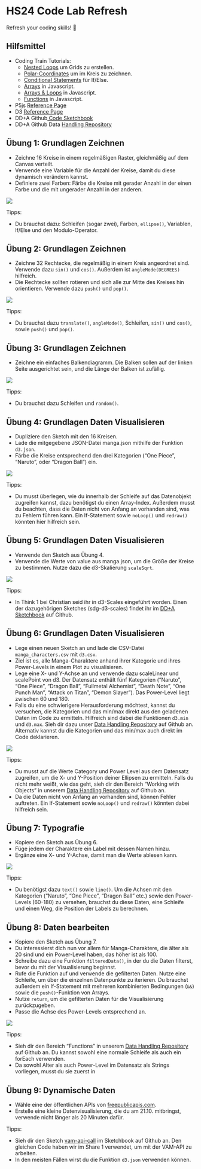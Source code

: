 # HS24 Code Lab Refresh

Refresh your coding skills! 🌈


## Hilfsmittel

- Coding Train Tutorials: 
	- [Nested Loops](https://www.youtube.com/watch?v=1c1_TMdf8b8) um Grids zu erstellen.
	- [Polar-Coordinates](https://www.youtube.com/watch?v=N633bLi_YCw) um im Kreis zu zeichnen.
	- [Conditional Statements](https://www.youtube.com/watch?v=1Osb_iGDdjk) für If/Else.
	- [Arrays](https://www.youtube.com/watch?v=VIQoUghHSxU) in Javascript.
	- [Arrays & Loops](https://www.youtube.com/watch?v=RXWO3mFuW-I) in Javascript.
	- [Functions](https://www.youtube.com/watch?v=wRHAitGzBrg) in Javascript.
- P5js [Reference Page](https://p5js.org/reference/)
- D3 [Reference Page](https://d3js.org/getting-started)
- DD+A Github[ Code Sketchbook](https://github.com/hslu-dda/dda-sketchbook)
- DD+A Github Data [Handling Repository](https://github.com/hslu-dda/data-handling)


## Übung 1: Grundlagen Zeichnen

- Zeichne 16 Kreise in einem regelmäßigen Raster, gleichmäßig auf dem Canvas verteilt.
- Verwende eine Variable für die Anzahl der Kreise, damit du diese dynamisch verändern kannst.
- Definiere zwei Farben: Färbe die Kreise mit gerader Anzahl in der einen Farbe und die mit ungerader Anzahl in der anderen.

![](./Assets/example_1.jpg)

Tipps:
- Du brauchst dazu: Schleifen (sogar zwei), Farben, `ellipse()`, Variablen, If/Else und den Modulo-Operator.

## Übung 2: Grundlagen Zeichnen

- Zeichne 32 Rechtecke, die regelmäßig in einem Kreis angeordnet sind. Verwende dazu `sin()` und `cos()`. Außerdem ist `angleMode(DEGREES)` hilfreich.
- Die Rechtecke sollten rotieren und sich alle zur Mitte des Kreises hin orientieren. Verwende dazu `push()` und `pop()`.

![](./Assets/example_2.jpg)

Tipps:
- Du brauchst dazu `translate()`, `angleMode()`, Schleifen, `sin()` und `cos()`, sowie `push()` und `pop()`.

## Übung 3: Grundlagen Zeichnen

- Zeichne ein einfaches Balkendiagramm. Die Balken sollen auf der linken Seite ausgerichtet sein, und die Länge der Balken ist zufällig.

![](./Assets/example_3.jpg)

Tipps:
- Du brauchst dazu Schleifen und `random()`.

## Übung 4: Grundlagen Daten Visualisieren

- Dupliziere den Sketch mit den 16 Kreisen.
- Lade die mitgegebene JSON-Datei manga.json mithilfe der Funktion `d3.json`.
- Färbe die Kreise entsprechend den drei Kategorien (“One Piece”, “Naruto”, oder “Dragon Ball”) ein.

![](./Assets/example_4.jpg)

Tipps:
- Du musst überlegen, wie du innerhalb der Schleife auf das Datenobjekt zugreifen kannst, dazu benötigst du einen Array-Index. Außerdem musst du beachten, dass die Daten nicht von Anfang an vorhanden sind, was zu Fehlern führen kann. Ein If-Statement sowie `noLoop()` und `redraw()` könnten hier hilfreich sein.

## Übung 5: Grundlagen Daten Visualisieren

- Verwende den Sketch aus Übung 4.
- Verwende die Werte von value aus manga.json, um die Größe der Kreise zu bestimmen. Nutze dazu die d3-Skalierung `scaleSqrt`.

![](./Assets/example_5.jpg)

Tipps:
- In Think 1 bei Christian seid ihr in d3-Scales eingeführt worden. Einen der dazugehörigen Sketches (sdg-d3-scales) findet ihr im [DD+A Sketchbook](https://github.com/hslu-dda/dda-sketchbook/tree/main) auf Github.

## Übung 6: Grundlagen Daten Visualisieren

- Lege einen neuen Sketch an und lade die CSV-Datei `manga_characters.csv` mit `d3.csv`.
- Ziel ist es, alle Manga-Charaktere anhand ihrer Kategorie und ihres Power-Levels in einem Plot zu visualisieren.
- Lege eine X- und Y-Achse an und verwende dazu scaleLinear und scalePoint von d3. Der Datensatz enthält fünf Kategorien (“Naruto”, “One Piece”, “Dragon Ball”, “Fullmetal Alchemist”, “Death Note”, “One Punch Man”, “Attack on Titan”, “Demon Slayer”). Das Power-Level liegt zwischen 60 und 180.
- Falls du eine schwierigere Herausforderung möchtest, kannst du versuchen, die Kategorien und das min/max direkt aus den geladenen Daten im Code zu ermitteln. Hilfreich sind dabei die Funktionen `d3.min` und `d3.max`. Sieh dir dazu unser [Data Handling Repository](https://github.com/hslu-dda/data-handling) auf Github an. Alternativ kannst du die Kategorien und das min/max auch direkt im Code deklarieren.

![](./Assets/example_6.jpg)

Tipps:
- Du musst auf die Werte Category und Power Level aus dem Datensatz zugreifen, um die X- und Y-Position deiner Ellipsen zu ermitteln. Falls du nicht mehr weißt, wie das geht, sieh dir den Bereich “Working with Objects” in unserem [Data Handling Repository](https://github.com/hslu-dda/data-handling) auf Github an.
- Da die Daten nicht von Anfang an vorhanden sind, können Fehler auftreten. Ein If-Statement sowie `noLoop()` und `redraw()` könnten dabei hilfreich sein.

## Übung 7: Typografie

- Kopiere den Sketch aus Übung 6.
- Füge jedem der Charaktere ein Label mit dessen Namen hinzu.
- Ergänze eine X- und Y-Achse, damit man die Werte ablesen kann.

![](./Assets/example_7.jpg)

Tipps:
- Du benötigst dazu `text()` sowie `line()`. Um die Achsen mit den Kategorien (“Naruto”, “One Piece”, “Dragon Ball” etc.) sowie den Power-Levels (60-180) zu versehen, brauchst du diese Daten, eine Schleife und einen Weg, die Position der Labels zu berechnen.

## Übung 8: Daten bearbeiten

- Kopiere den Sketch aus Übung 7.
- Du interessierst dich nun vor allem für Manga-Charaktere, die älter als 20 sind und ein Power-Level haben, das höher ist als 100.
- Schreibe dazu eine Funktion `filteredData()`, in der du die Daten filterst, bevor du mit der Visualisierung beginnst.
- Rufe die Funktion auf und verwende die gefilterten Daten. Nutze eine Schleife, um über die einzelnen Datenpunkte zu iterieren. Du brauchst außerdem ein If-Statement mit mehreren kombinierten Bedingungen (`&&`) sowie die `push()`-Funktion von Arrays.
- Nutze `return`, um die gefilterten Daten für die Visualisierung zurückzugeben.
- Passe die Achse des Power-Levels entsprechend an.

![](./Assets/example_8.jpg)

Tipps:
- Sieh dir den Bereich “Functions” in unserem [Data Handling Repository](https://github.com/hslu-dda/data-handling) auf Github an. Du kannst sowohl eine normale Schleife als auch ein forEach verwenden.
- Da sowohl Alter als auch Power-Level im Datensatz als Strings vorliegen, musst du sie zuerst in 

## Übung 9: Dynamische Daten

- Wähle eine der öffentlichen APIs von [freepublicapis.com](https://www.freepublicapis.com/).
- Erstelle eine kleine Datenvisualisierung, die du am 21.10. mitbringst, verwende nicht länger als 20 Minuten dafür. 

Tipps:  
- Sieh dir den Sketch [vam-api-call](https://github.com/hslu-dda/dda-sketchbook/tree/main/vam-api-call) im Sketchbook auf Github an. Den gleichen Code haben wir im Share 1 verwendet, um mit der VAM-API zu arbeiten.
- In den meisten Fällen wirst du die Funktion `d3.json` verwenden können.


